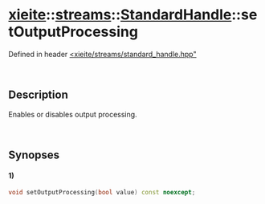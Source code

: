 # [xieite](../../../../../xieite.md)\:\:[streams](../../../../../streams.md)\:\:[StandardHandle](../../../standard_handle.md)\:\:setOutputProcessing
Defined in header [<xieite/streams/standard_handle.hpp"](../../../../../../include/xieite/streams/standard_handle.hpp)

&nbsp;

## Description
Enables or disables output processing.

&nbsp;

## Synopses
#### 1)
```cpp
void setOutputProcessing(bool value) const noexcept;
```
